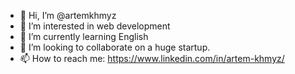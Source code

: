 - 👋 Hi, I’m @artemkhmyz
- 👀 I’m interested in web development
- 🌱 I’m currently learning English
- 💞️ I’m looking to collaborate on a huge startup.
- 📫 How to reach me: https://www.linkedin.com/in/artem-khmyz/

<!---
artemkhmyz/artemkhmyz is a ✨ special ✨ repository because its `README.md` (this file) appears on your GitHub profile.
You can click the Preview link to take a look at your changes.
--->
